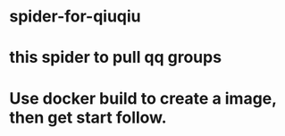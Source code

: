 # spider-for-qiuqiu
# this spider to pull qq groups
# Use docker build to create a image, then get start follow.
